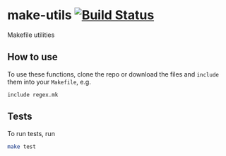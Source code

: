 # make-utils [![Build Status](https://travis-ci.org/nobodyinperson/make-utils.svg?branch=master)](https://travis-ci.org/nobodyinperson/make-utils)

Makefile utilities

## How to use

To use these functions, clone the repo or download the files and `include` them
into your `Makefile`, e.g.

```make
include regex.mk
```

## Tests

To run tests, run

```bash
make test
```
